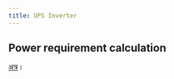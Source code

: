 ```yaml
---
title: UPS Inverter
---
```


## Power requirement calculation
[अत्र](https://docs.google.com/spreadsheets/d/1S8vd3QOw0CZ0H9xyblz0Fjt7q_ZV9XEAOMKTrvv8XEg/edit#gid=737255309)।

